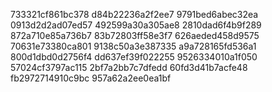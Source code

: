 733321cf861bc378
d84b22236a2f2ee7
9791bed6abec32ea
0913d2d2ad07ed57
492599a30a305ae8
2810dad6f4b9f289
872a710e85a736b7
83b72803ff58e3f7
626aeded458d9575
70631e73380ca801
9138c50a3e387335
a9a728165fd536a1
800d1dbd0d2756f4
dd637ef39f022255
9526334010a1f050
57024cf3797ac115
2bf7a2bb7c7dfedd
60fd3d41b7acfe48
fb2972714910c9bc
957a62a2ee0ea1bf
